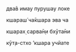 два̄в имау пурушау локе

кшараш́ ча̄кшара эва ча

кшарах̣ сарва̄н̣и бхӯта̄ни

кӯт̣а-стхо ’кшара учйате